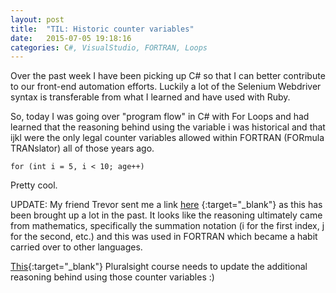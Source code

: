 ```yaml
---
layout: post
title:  "TIL: Historic counter variables"
date:   2015-07-05 19:18:16
categories: C#, VisualStudio, FORTRAN, Loops
---
```


Over the past week I have been picking up C# so that I can better contribute to our front-end automation efforts. Luckily a lot of the Selenium Webdriver syntax is transferable from what I learned and have used with Ruby.

So, today I was going over "program flow" in C# with For Loops and had learned that the reasoning behind using the variable i was historical and that ijkl were the only legal counter variables allowed within FORTRAN (FORmula TRANslator) all of those years ago.

	for (int i = 5, i < 10; age++)

Pretty cool.

UPDATE:
My friend Trevor sent me a link [here](http://stackoverflow.com/questions/4137785/why-are-variables-i-and-j-used-for-counters) {:target="_blank"} as this has been brought up a lot in the past. It looks like the reasoning ultimately came from mathematics, specifically the summation notation (i for the first index, j for the second, etc.) and this was used in FORTRAN which became a habit carried over to other languages.

[This](http://www.pluralsight.com/courses/csharp-from-scratch){:target="_blank"} Pluralsight course needs to update the additional reasoning behind using those counter variables :) 